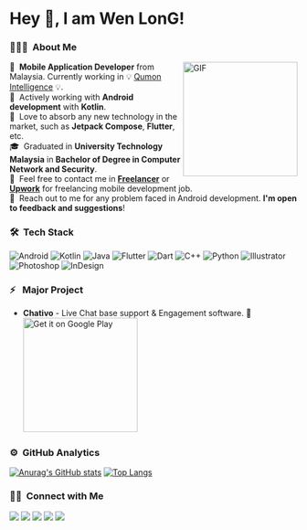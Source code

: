 # Hey 👋, I am Wen LonG!

### 👨🏻‍💻 &nbsp;About Me

<img alt="GIF" src="https://media.giphy.com/media/Cmr1OMJ2FN0B2/giphy.gif"  align="right" width = 200/>
                                                                                              
🚀&nbsp;&nbsp;**Mobile Application Developer**  from Malaysia. Currently working in 💡 [Qumon Intelligence](https://www.qumonintelligence.com/) 💡. \
🌱&nbsp;&nbsp;Actively working with **Android development** with **Kotlin**. \
:muscle:&nbsp;&nbsp;Love to absorb any new technology in the market, such as **Jetpack Compose**, **Flutter**, etc. \
🎓&nbsp;&nbsp;Graduated in **University Technology Malaysia** in **Bachelor of Degree in Computer Network and Security**.\
📄&nbsp;&nbsp;Feel free to contact me in [**Freelancer**](https://www.freelancer.com/u/skynight1996) or [**Upwork**](https://www.upwork.com/freelancers/~0147258256e4f9731b) for freelancing mobile development job. \
💬&nbsp;&nbsp;Reach out to me for any problem faced in Android development. **I'm open to feedback and suggestions**!


### 🛠 &nbsp;Tech Stack

![Android](https://img.shields.io/badge/-Android-05122A?style=flat&logo=android)&nbsp;![Kotlin](https://img.shields.io/badge/-Kotlin-05122A?style=flat&logo=kotlin)&nbsp;![Java](https://img.shields.io/badge/-Java-05122A?style=flat&logo=Java&logoColor=FFA518)&nbsp;![Flutter](https://img.shields.io/badge/-Flutter-05122A?style=flat&logo=flutter)&nbsp;![Dart](https://img.shields.io/badge/-Dart-05122A?style=flat&logo=dart)&nbsp;![C++](https://img.shields.io/badge/-C++-05122A?style=flat&logo=C%2B%2B&logoColor=00599C)&nbsp;![Python](https://img.shields.io/badge/-Python-05122A?style=flat&logo=Python)
![Illustrator](https://img.shields.io/badge/-Illustrator-05122A?style=flat&logo=adobe-illustrator)&nbsp;![Photoshop](https://img.shields.io/badge/-Photoshop-05122A?style=flat&logo=adobe-photoshop)&nbsp;![InDesign](https://img.shields.io/badge/-InDesign-05122A?style=flat&logo=adobe-indesign)&nbsp;

### ⚡ &nbsp; Major Project

* **Chativo** - Live Chat base support & Engagement software. :iphone: \
<a href='https://play.google.com/store/apps/details?id=io.chativo.chat&pcampaignid=pcampaignidMKT-Other-global-all-co-prtnr-py-PartBadge-Mar2515-1'><img alt='Get it on Google Play' src='https://play.google.com/intl/en_us/badges/static/images/badges/en_badge_web_generic.png' width = 200/></a>


### ⚙️ &nbsp;GitHub Analytics

[![Anurag's GitHub stats](https://github-readme-stats.vercel.app/api?username=WenLonG12345)](https://github.com/WenLonG12345)
[![Top Langs](https://github-readme-stats.vercel.app/api/top-langs/?username=WenLonG12345&layout=compact)](https://github.com/WenLonG12345)

### 🤝🏻 &nbsp;Connect with Me

<p align="left">
<a href="https://www.linkedin.com/in/teo-wen-long-19960316/ "><img src="https://img.shields.io/badge/-Teo%20Wen%20Long-0077B5?style=flat&logo=Linkedin&logoColor=white"/></a>
<a href="mailto:teowenlong0316@gmail.com"><img src="https://img.shields.io/badge/-teowenlong0316@gmail.com-D14836?style=flat&logo=Gmail&logoColor=white"/></a>
<a href="https://stackoverflow.com/users/12261890/teo"><img src="https://img.shields.io/badge/-@TeoWenLong-1877F2?style=flat&logo=Stackoverflow&logoColor=white"/></a>
<a href="https://www.freelancer.com/u/skynight1996"><img src="https://img.shields.io/badge/-@skynight1996-BD081C?style=flat&logo=Freelancer&logoColor=white"/></a>
<a href="https://www.upwork.com/freelancers/~0147258256e4f9731b"><img src="https://img.shields.io/badge/-@TeoWenLong-00B300?style=flat&logo=Upwork&logoColor=white"/></a>
</p>

